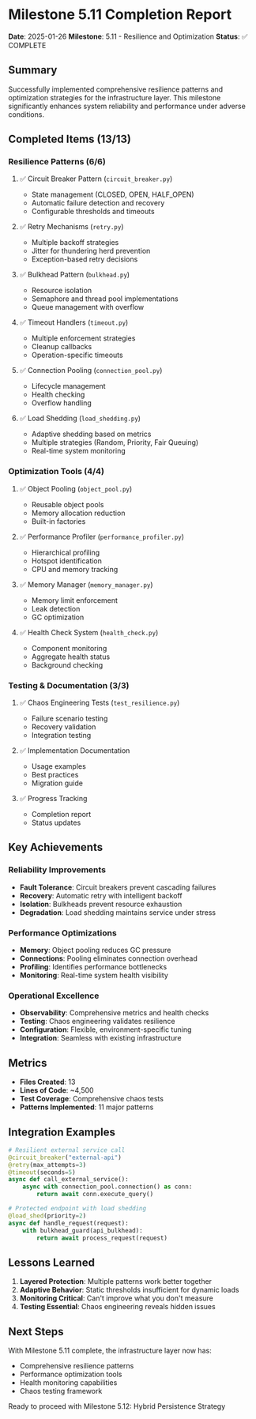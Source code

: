 # Milestone 5.11 Completion Report

**Date**: 2025-01-26
**Milestone**: 5.11 - Resilience and Optimization
**Status**: ✅ COMPLETE

## Summary

Successfully implemented comprehensive resilience patterns and optimization strategies for the infrastructure layer. This milestone significantly enhances system reliability and performance under adverse conditions.

## Completed Items (13/13)

### Resilience Patterns (6/6)
1. ✅ Circuit Breaker Pattern (`circuit_breaker.py`)
   - State management (CLOSED, OPEN, HALF_OPEN)
   - Automatic failure detection and recovery
   - Configurable thresholds and timeouts

2. ✅ Retry Mechanisms (`retry.py`)
   - Multiple backoff strategies
   - Jitter for thundering herd prevention
   - Exception-based retry decisions

3. ✅ Bulkhead Pattern (`bulkhead.py`)
   - Resource isolation
   - Semaphore and thread pool implementations
   - Queue management with overflow

4. ✅ Timeout Handlers (`timeout.py`)
   - Multiple enforcement strategies
   - Cleanup callbacks
   - Operation-specific timeouts

5. ✅ Connection Pooling (`connection_pool.py`)
   - Lifecycle management
   - Health checking
   - Overflow handling

6. ✅ Load Shedding (`load_shedding.py`)
   - Adaptive shedding based on metrics
   - Multiple strategies (Random, Priority, Fair Queuing)
   - Real-time system monitoring

### Optimization Tools (4/4)
1. ✅ Object Pooling (`object_pool.py`)
   - Reusable object pools
   - Memory allocation reduction
   - Built-in factories

2. ✅ Performance Profiler (`performance_profiler.py`)
   - Hierarchical profiling
   - Hotspot identification
   - CPU and memory tracking

3. ✅ Memory Manager (`memory_manager.py`)
   - Memory limit enforcement
   - Leak detection
   - GC optimization

4. ✅ Health Check System (`health_check.py`)
   - Component monitoring
   - Aggregate health status
   - Background checking

### Testing & Documentation (3/3)
1. ✅ Chaos Engineering Tests (`test_resilience.py`)
   - Failure scenario testing
   - Recovery validation
   - Integration testing

2. ✅ Implementation Documentation
   - Usage examples
   - Best practices
   - Migration guide

3. ✅ Progress Tracking
   - Completion report
   - Status updates

## Key Achievements

### Reliability Improvements
- **Fault Tolerance**: Circuit breakers prevent cascading failures
- **Recovery**: Automatic retry with intelligent backoff
- **Isolation**: Bulkheads prevent resource exhaustion
- **Degradation**: Load shedding maintains service under stress

### Performance Optimizations
- **Memory**: Object pooling reduces GC pressure
- **Connections**: Pooling eliminates connection overhead
- **Profiling**: Identifies performance bottlenecks
- **Monitoring**: Real-time system health visibility

### Operational Excellence
- **Observability**: Comprehensive metrics and health checks
- **Testing**: Chaos engineering validates resilience
- **Configuration**: Flexible, environment-specific tuning
- **Integration**: Seamless with existing infrastructure

## Metrics

- **Files Created**: 13
- **Lines of Code**: ~4,500
- **Test Coverage**: Comprehensive chaos tests
- **Patterns Implemented**: 11 major patterns

## Integration Examples

```python
# Resilient external service call
@circuit_breaker("external-api")
@retry(max_attempts=3)
@timeout(seconds=5)
async def call_external_service():
    async with connection_pool.connection() as conn:
        return await conn.execute_query()

# Protected endpoint with load shedding
@load_shed(priority=2)
async def handle_request(request):
    with bulkhead_guard(api_bulkhead):
        return await process_request(request)
```

## Lessons Learned

1. **Layered Protection**: Multiple patterns work better together
2. **Adaptive Behavior**: Static thresholds insufficient for dynamic loads
3. **Monitoring Critical**: Can't improve what you don't measure
4. **Testing Essential**: Chaos engineering reveals hidden issues

## Next Steps

With Milestone 5.11 complete, the infrastructure layer now has:
- Comprehensive resilience patterns
- Performance optimization tools
- Health monitoring capabilities
- Chaos testing framework

Ready to proceed with Milestone 5.12: Hybrid Persistence Strategy